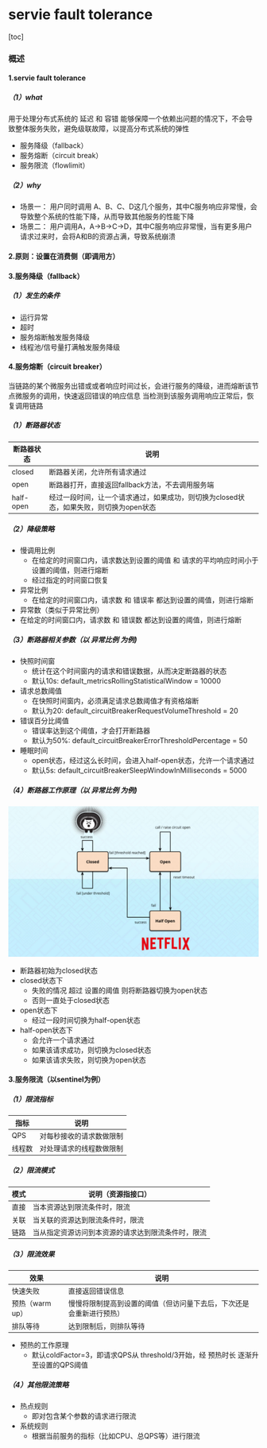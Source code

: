# servie fault tolerance

[toc]

### 概述

#### 1.servie fault tolerance

##### （1）what
用于处理分布式系统的 延迟 和 容错
能够保障一个依赖出问题的情况下，不会导致整体服务失败，避免级联故障，以提高分布式系统的弹性

* 服务降级（fallback）
* 服务熔断（circuit break）
* 服务限流（flowlimit）

##### （2）why

* 场景一：
  用户同时调用 A、B、C、D这几个服务，其中C服务响应非常慢，会导致整个系统的性能下降，从而导致其他服务的性能下降
* 场景二：
  用户调用A，A->B->C->D，其中C服务响应非常慢，当有更多用户请求过来时，会将A和B的资源占满，导致系统崩溃

#### 2.原则：设置在消费侧（即调用方）

#### 3.服务降级（fallback）

##### （1）发生的条件
* 运行异常
* 超时
* 服务熔断触发服务降级
* 线程池/信号量打满触发服务降级

#### 4.服务熔断（circuit breaker）
当链路的某个微服务出错或或者响应时间过长，会进行服务的降级，进而熔断该节点微服务的调用，快速返回错误的响应信息
当检测到该服务调用响应正常后，恢复调用链路

##### （1）断路器状态

|断路器状态|说明|
|-|-|
|closed|断路器关闭，允许所有请求通过|
|open|断路器打开，直接返回fallback方法，不去调用服务端|
|half-open|经过一段时间，让一个请求通过，如果成功，则切换为closed状态，如果失败，则切换为open状态|

##### （2）降级策略
* 慢调用比例
  * 在给定的时间窗口内，请求数达到设置的阈值 和 请求的平均响应时间小于设置的阈值，则进行熔断
  * 经过指定的时间窗口恢复
* 异常比例
  * 在给定的时间窗口内，请求数 和 错误率 都达到设置的阈值，则进行熔断
* 异常数（类似于异常比例）
* 在给定的时间窗口内，请求数 和 错误数 都达到设置的阈值，则进行熔断

##### （3）断路器相关参数（以 异常比例 为例)
* 快照时间窗
  * 统计在这个时间窗内的请求和错误数据，从而决定断路器的状态
  * 默认10s: default_metricsRollingStatisticalWindow = 10000
* 请求总数阈值
  * 在快照时间窗内，必须满足请求总数阈值才有资格熔断
  * 默认为20: default_circuitBreakerRequestVolumeThreshold = 20
* 错误百分比阈值
  * 错误率达到这个阈值，才会打开断路器
  * 默认为50%: default_circuitBreakerErrorThresholdPercentage = 50
* 睡眠时间
  * open状态，经过这么长时间，会进入half-open状态，允许一个请求通过
  * 默认5s: default_circuitBreakerSleepWindowInMilliseconds = 5000

##### （4）断路器工作原理（以 异常比例 为例)
![](./imgs/hystrix_01.jpg)

* 断路器初始为closed状态
* closed状态下
  * 失败的情况 超过 设置的阈值 则将断路器切换为open状态
  * 否则一直处于closed状态
* open状态下
  * 经过一段时间切换为half-open状态
* half-open状态下
  * 会允许一个请求通过
  * 如果该请求成功，则切换为closed状态
  * 如果该请求失败，则切换为open状态

#### 3.服务限流（以sentinel为例）

##### （1）限流指标
|指标|说明|
|-|-|
|QPS|对每秒接收的请求数做限制|
|线程数|对处理请求的线程数做限制|

##### （2）限流模式
|模式|说明（资源指接口）|
|-|-|
|直接|当本资源达到限流条件时，限流|
|关联|当关联的资源达到限流条件时，限流|
|链路|当从指定资源访问到本资源的请求达到限流条件时，限流|

##### （3）限流效果

|效果|说明|
|-|-|
|快速失败|直接返回错误信息|
|预热（warm up）|慢慢将限制提高到设置的阈值（但访问量下去后，下次还是会重新进行预热）|
|排队等待|达到限制后，则排队等待|

* 预热的工作原理
  * 默认coldFactor=3，即请求QPS从 threshold/3开始，经 预热时长 逐渐升至设置的QPS阈值

##### （4）其他限流策略

* 热点规则
  * 即对包含某个参数的请求进行限流
* 系统规则
  * 根据当前服务的指标（比如CPU、总QPS等）进行限流
